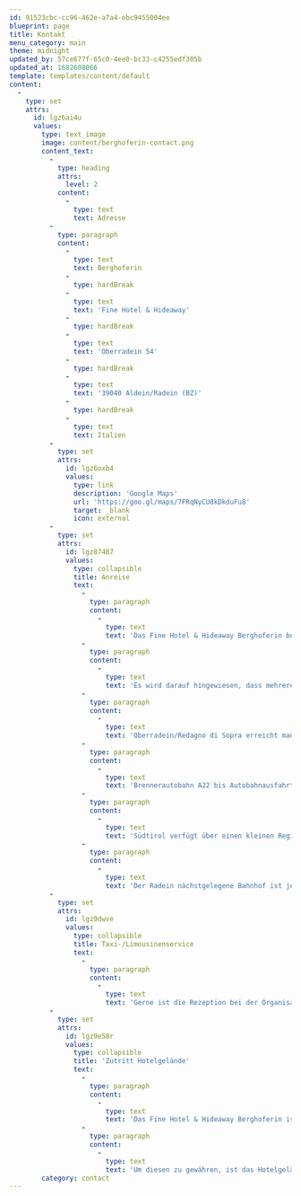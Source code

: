 ```yaml
---
id: 91523cbc-cc96-462e-a7a4-ebc9455004ee
blueprint: page
title: Kontakt
menu_category: main
theme: midnight
updated_by: 57ce677f-65c0-4ee0-bc33-c4255edf305b
updated_at: 1682608066
template: templates/content/default
content:
  -
    type: set
    attrs:
      id: lgz6ai4u
      values:
        type: text_image
        image: content/berghoferin-contact.png
        content_text:
          -
            type: heading
            attrs:
              level: 2
            content:
              -
                type: text
                text: Adresse
          -
            type: paragraph
            content:
              -
                type: text
                text: Berghoferin
              -
                type: hardBreak
              -
                type: text
                text: 'Fine Hotel & Hideaway'
              -
                type: hardBreak
              -
                type: text
                text: 'Oberradein 54'
              -
                type: hardBreak
              -
                type: text
                text: '39040 Aldein/Radein (BZ)'
              -
                type: hardBreak
              -
                type: text
                text: Italien
          -
            type: set
            attrs:
              id: lgz6oxb4
              values:
                type: link
                description: 'Google Maps'
                url: 'https://goo.gl/maps/7FRqNyCU8kDkduFu8'
                target: _blank
                icon: external
          -
            type: set
            attrs:
              id: lgz87487
              values:
                type: collapsible
                title: Anreise
                text:
                  -
                    type: paragraph
                    content:
                      -
                        type: text
                        text: 'Das Fine Hotel & Hideaway Berghoferin befindet sich in Oberradein, einem Ortsteil der zur Gemeinde Aldein gehörigen Fraktion Radein.'
                  -
                    type: paragraph
                    content:
                      -
                        type: text
                        text: 'Es wird darauf hingewiesen, dass mehrere Ortschaften in Südtirol dieselbe Postleitzahl wie Aldein/Radein führen und es für eine erfolgreiche Suche in gewissen Navigationssystemen der Eingabe der italienischen Adresse – Redagno di Sopra 54, Aldino/Redagno – bedarf.'
                  -
                    type: paragraph
                    content:
                      -
                        type: text
                        text: 'Oberradein/Redagno di Sopra erreicht man nach ca. 30-minütiger Autofahrt von Neumarkt/Egna oder Auer/Ora über die Fleimstalstraße (SS 48) und die am Ende der Straßenortschaft Kaltenbrunn/Fontanefredde abzweigende Landesstraße nach Radein/Redagno (LS 130):'
                  -
                    type: paragraph
                    content:
                      -
                        type: text
                        text: 'Brennerautobahn A22 bis Autobahnausfahrt Neumarkt/Egna – Auer/Ora > SS 48 Richtung Cavalese – Fleimstal/Val di Fiemme > nach etwa 21 km am Ortsende von Kaltenbrunn/Fontanefredde links abbiegen > LS 130 Richtung Radein/Redagno > etwa 7 km bis Oberradein/Redagno di Sopra'
                  -
                    type: paragraph
                    content:
                      -
                        type: text
                        text: 'Südtirol verfügt über einen kleinen Regionalflughafen bei Bozen. Außerhalb Südtirols sind die nächstgelegenen Flughäfen Innsbruck im Norden und Verona im Süden. Mehr als rund 200 km entfernt befinden sich die Flughäfen von Brescia, Bergamo, Mailand, Treviso, Venedig und München.'
                  -
                    type: paragraph
                    content:
                      -
                        type: text
                        text: 'Der Radein nächstgelegene Bahnhof ist jener von Auer.'
          -
            type: set
            attrs:
              id: lgz9dwve
              values:
                type: collapsible
                title: Taxi-/Limousinenservice
                text:
                  -
                    type: paragraph
                    content:
                      -
                        type: text
                        text: 'Gerne ist die Rezeption bei der Organisation von privaten Flughafentransfers, Taxi- und Limousinenservices behilflich.'
          -
            type: set
            attrs:
              id: lgz9e58r
              values:
                type: collapsible
                title: 'Zutritt Hotelgelände'
                text:
                  -
                    type: paragraph
                    content:
                      -
                        type: text
                        text: 'Das Fine Hotel & Hideaway Berghoferin ist um den bestmöglichen Schutz der Privatsphäre seiner Gäste bemüht.'
                  -
                    type: paragraph
                    content:
                      -
                        type: text
                        text: 'Um diesen zu gewähren, ist das Hotelgelände nicht frei zugänglich und Gästen mit bestätigter Hotel-, Restaurant- oder Day Spa-Buchung vorbehalten.'
        category: contact
---
```

